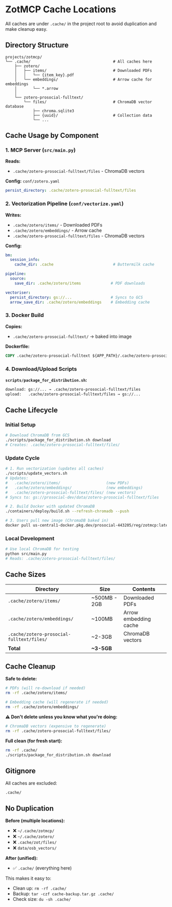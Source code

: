 # ZotMCP Cache Locations

All caches are under `.cache/` in the project root to avoid duplication and make cleanup easy.

## Directory Structure

```
projects/zotmcp/
└── .cache/                                    # All caches here
    ├── zotero/
    │   ├── items/                             # Downloaded PDFs
    │   │   └── {item_key}.pdf
    │   └── embeddings/                        # Arrow cache for embeddings
    │       └── *.arrow
    │
    └── zotero-prosocial-fulltext/
        └── files/                             # ChromaDB vector database
            ├── chroma.sqlite3
            ├── {uuid}/                        # Collection data
            └── ...
```

## Cache Usage by Component

### 1. MCP Server (`src/main.py`)

**Reads:**
- `.cache/zotero-prosocial-fulltext/files` - ChromaDB vectors

**Config:** `conf/zotero.yaml`
```yaml
persist_directory: .cache/zotero-prosocial-fulltext/files
```

### 2. Vectorization Pipeline (`conf/vectorize.yaml`)

**Writes:**
- `.cache/zotero/items/` - Downloaded PDFs
- `.cache/zotero/embeddings/` - Arrow cache
- `.cache/zotero-prosocial-fulltext/files` - ChromaDB vectors

**Config:**
```yaml
bm:
  session_info:
    cache_dir: .cache                          # Buttermilk cache

pipeline:
  source:
    save_dir: .cache/zotero/items             # PDF downloads

vectoriser:
  persist_directory: gs://...                 # Syncs to GCS
  arrow_save_dir: .cache/zotero/embeddings    # Embedding cache
```

### 3. Docker Build

**Copies:**
- `.cache/zotero-prosocial-fulltext/` → baked into image

**Dockerfile:**
```dockerfile
COPY .cache/zotero-prosocial-fulltext ${APP_PATH}/.cache/zotero-prosocial-fulltext
```

### 4. Download/Upload Scripts

**`scripts/package_for_distribution.sh`:**
```bash
download: gs://... → .cache/zotero-prosocial-fulltext/files
upload:   .cache/zotero-prosocial-fulltext/files → gs://...
```

## Cache Lifecycle

### Initial Setup

```bash
# Download ChromaDB from GCS
./scripts/package_for_distribution.sh download
# Creates: .cache/zotero-prosocial-fulltext/files/
```

### Update Cycle

```bash
# 1. Run vectorization (updates all caches)
./scripts/update_vectors.sh
# Updates:
#   .cache/zotero/items/                    (new PDFs)
#   .cache/zotero/embeddings/               (new embeddings)
#   .cache/zotero-prosocial-fulltext/files/ (new vectors)
# Syncs to: gs://prosocial-dev/data/zotero-prosocial-fulltext/files

# 2. Build Docker with updated ChromaDB
./containers/deploy/build.sh --refresh-chromadb --push

# 3. Users pull new image (ChromaDB baked in)
docker pull us-central1-docker.pkg.dev/prosocial-443205/reg/zotmcp:latest
```

### Local Development

```bash
# Use local ChromaDB for testing
python src/main.py
# Reads: .cache/zotero-prosocial-fulltext/files/
```

## Cache Sizes

| Directory | Size | Contents |
|-----------|------|----------|
| `.cache/zotero/items/` | ~500MB - 2GB | Downloaded PDFs |
| `.cache/zotero/embeddings/` | ~100MB | Arrow embedding cache |
| `.cache/zotero-prosocial-fulltext/files/` | ~2-3GB | ChromaDB vectors |
| **Total** | **~3-5GB** | |

## Cache Cleanup

**Safe to delete:**
```bash
# PDFs (will re-download if needed)
rm -rf .cache/zotero/items/

# Embedding cache (will regenerate if needed)
rm -rf .cache/zotero/embeddings/
```

**⚠️ Don't delete unless you know what you're doing:**
```bash
# ChromaDB vectors (expensive to regenerate)
rm -rf .cache/zotero-prosocial-fulltext/files/
```

**Full clean (for fresh start):**
```bash
rm -rf .cache/
./scripts/package_for_distribution.sh download
```

## Gitignore

All caches are excluded:
```gitignore
.cache/
```

## No Duplication

**Before (multiple locations):**
- ❌ `~/.cache/zotmcp/`
- ❌ `~/.cache/zotero/`
- ❌ `.cache/zot/files/`
- ❌ `data/osb_vectors/`

**After (unified):**
- ✅ `.cache/` (everything here)

This makes it easy to:
- Clean up: `rm -rf .cache/`
- Backup: `tar -czf cache-backup.tar.gz .cache/`
- Check size: `du -sh .cache/`
